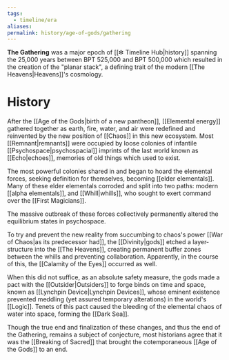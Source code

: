 ```yaml
---
tags:
  - timeline/era
aliases: 
permalink: history/age-of-gods/gathering
---
```

**The Gathering** was a major epoch of [[✼ Timeline Hub|history]] spanning the 25,000 years between BPT 525,000 and BPT 500,000 which resulted in the creation of the "planar stack", a defining trait of the modern [[The Heavens|Heavens]]'s cosmology.

# History

After the [[Age of the Gods|birth of a new pantheon]], [[Elemental energy]] gathered together as earth, fire, water, and air were redefined and reinvented by the new position of [[Chaos]] in this new ecosystem. Most [[Remnant|remnants]] were occupied by loose colonies of infantile [[Psychospace|psychospacial]] imprints of the last world known as [[Echo|echoes]], memories of old things which used to exist. 

The most powerful colonies shared in and began to hoard the elemental forces, seeking definition for themselves, becoming [[elder elementals]]. Many of these elder elementals corroded and split into two paths: modern [[alpha elementals]], and [[Whill|whills]], who sought to exert command over the [[First Magicians]].

The massive outbreak of these forces collectively permanently altered the equilibrium states in psychospace. 

To try and prevent the new reality from succumbing to chaos's power [[War of Chaos|as its predecessor had]], the [[Divinity|gods]] etched a layer-structure into the [[The Heavens]], creating permanent buffer zones between the whills and preventing collaboration. Apparently, in the course of this, the [[Calamity of the Eyes]] occurred as well.

When this did not suffice, as an absolute safety measure, the gods made a pact with the [[Outsider|Outsiders]] to forge binds on time and space, known as [[Lynchpin Device|Lynchpin Devices]], whose eminent existence prevented meddling (yet assured temporary alterations) in the world's [[Logic]]. Tenets of this pact caused the bleeding of the elemental chaos of water into space, forming the [[Dark Sea]].

Though the true end and finalization of these changes, and thus the end of the Gathering, remains a subject of conjecture, most historians agree that it was the [[Breaking of Sacred]] that brought the cotemporaneous [[Age of the Gods]] to an end.

